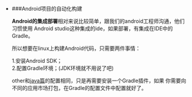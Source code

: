 - ###<span id="android">Android项目的自动化构建</span>

  **Android的集成部署**相对来说比较简单，跟我们的android工程师沟通，他们习惯使用
Android studio这种集成的ide，如果部署，有集成在IDE中的Gradle。  

  所以想要在linux上构建Android代码，只需要两件事情：

  1.安装Android SDK；  
  2.配置Gradle环境；(JDK环境就不用说了吧)

  other和[java篇](#java)的配置相同，只是再需要安装一个Gradle插件，如果
你需要向不同的应用市场打包，在Gradle的配置文件中配置就好了。
